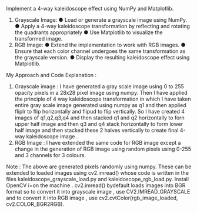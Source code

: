 
Implement a 4-way kaleidoscope effect using NumPy and Matplotlib.
1. Grayscale Image:
● Load or generate a grayscale image using NumPy.
● Apply a 4-way kaleidoscope transformation by reflecting and rotating the quadrants appropriately
● Use Matplotlib to visualize the transformed image.
2. RGB Image:
● Extend the implementation to work with RGB images.
● Ensure that each color channel undergoes the same transformation as the grayscale version.
● Display the resulting kaleidoscope effect using Matplotlib.

My Approach and Code Explanation : 
1) Grayscale image : I have generated a gray scale image using 0 to 255 opacity pixels in a 28x28 pixel image using numpy. Then I have applied the principle of 4 way kaleidoscope transformation in which I have taken entire gray scale image generated using numpy as q1 and then applied fliplr to flip horizontally and flipud to flip vertically. So I have created 4 images of q1,q2,q3,q4 and then stacked q1 and q2 horizontally to forn upper half image and then q3 and q4 stack horizontally to form lower half image and then stacked these 2 halves vertically to create final 4-way kaleidoscope image .
2) RGB Image : I have extended the same code for RGB image except a change in the generation of RGB image using random pixels using 0-255 and 3 channels for 3 colours. 



Note : The above are generated pixels randomly using numpy. These can be extended to loaded images using cv2.imread() whose code is written in the files kaleidoscope_grayscale_load.py and kaleidoscope_rgb_load.py. Install OpenCV i=on the machine . cv2.imread() bydefault loads images into BGR format so to convert it into grayscale image , use CV2.IMREAD_GRAYSCALE and to convert it into RGB image , use cv2.cvtColor(rgb_image_loaded, cv2.COLOR_BGR2RGB).
